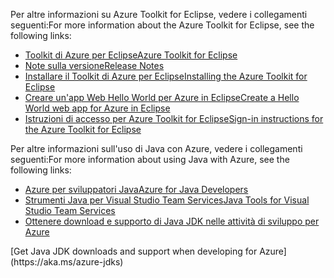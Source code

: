 <span data-ttu-id="a6d76-101">Per altre informazioni su Azure Toolkit for Eclipse, vedere i collegamenti seguenti:</span><span class="sxs-lookup"><span data-stu-id="a6d76-101">For more information about the Azure Toolkit for Eclipse, see the following links:</span></span> 

* [<span data-ttu-id="a6d76-102">Toolkit di Azure per Eclipse</span><span class="sxs-lookup"><span data-stu-id="a6d76-102">Azure Toolkit for Eclipse</span></span>](../eclipse/azure-toolkit-for-eclipse.md) 
* [<span data-ttu-id="a6d76-103">Note sulla versione</span><span class="sxs-lookup"><span data-stu-id="a6d76-103">Release Notes</span></span>](https://github.com/Microsoft/azure-tools-for-java/releases) 
* [<span data-ttu-id="a6d76-104">Installare il Toolkit di Azure per Eclipse</span><span class="sxs-lookup"><span data-stu-id="a6d76-104">Installing the Azure Toolkit for Eclipse</span></span>](../eclipse/azure-toolkit-for-eclipse-installation.md) 
* [<span data-ttu-id="a6d76-105">Creare un'app Web Hello World per Azure in Eclipse</span><span class="sxs-lookup"><span data-stu-id="a6d76-105">Create a Hello World web app for Azure in Eclipse</span></span>](../eclipse/azure-toolkit-for-eclipse-create-hello-world-web-app.md) 
* [<span data-ttu-id="a6d76-106">Istruzioni di accesso per Azure Toolkit for Eclipse</span><span class="sxs-lookup"><span data-stu-id="a6d76-106">Sign-in instructions for the Azure Toolkit for Eclipse</span></span>](../eclipse/azure-toolkit-for-eclipse-sign-in-instructions.md) 

<span data-ttu-id="a6d76-107">Per altre informazioni sull'uso di Java con Azure, vedere i collegamenti seguenti:</span><span class="sxs-lookup"><span data-stu-id="a6d76-107">For more information about using Java with Azure, see the following links:</span></span> 

* [<span data-ttu-id="a6d76-108">Azure per sviluppatori Java</span><span class="sxs-lookup"><span data-stu-id="a6d76-108">Azure for Java Developers</span></span>](https://docs.microsoft.com/java/azure/) 
* [<span data-ttu-id="a6d76-109">Strumenti Java per Visual Studio Team Services</span><span class="sxs-lookup"><span data-stu-id="a6d76-109">Java Tools for Visual Studio Team Services</span></span>](https://java.visualstudio.com/) 
* <span data-ttu-id="a6d76-110">[Ottenere download e supporto di Java JDK nelle attività di sviluppo per Azure](https://aka.ms/azure-jdks)
<!-- TODO: Add URLs for Java in VSCode here --></span><span class="sxs-lookup"><span data-stu-id="a6d76-110">[Get Java JDK downloads and support when developing for Azure](https://aka.ms/azure-jdks)
<!-- TODO: Add URLs for Java in VSCode here --></span></span> 
